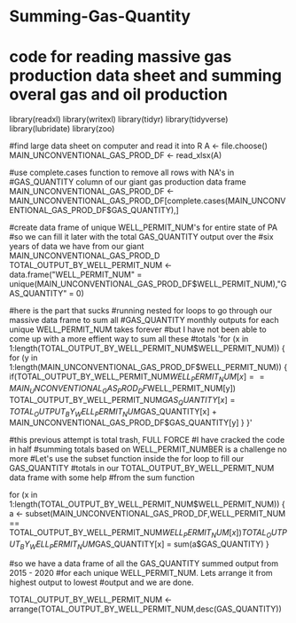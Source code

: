 # Summing-Gas-Quantity
# code for reading massive gas production data sheet and summing overal gas and oil production
library(readxl)
library(writexl)
library(tidyr)
library(tidyverse)
library(lubridate)
library(zoo)

#find large data sheet on computer and read it into R
A <- file.choose()
MAIN_UNCONVENTIONAL_GAS_PROD_DF <- read_xlsx(A)

#use complete.cases function to remove all rows with NA's in
#GAS_QUANTITY column of our giant gas production data frame
MAIN_UNCONVENTIONAL_GAS_PROD_DF <- MAIN_UNCONVENTIONAL_GAS_PROD_DF[complete.cases(MAIN_UNCONVENTIONAL_GAS_PROD_DF$GAS_QUANTITY),]

#create data frame of unique WELL_PERMIT_NUM's for entire state of PA
#so we can fill it later with the total GAS_QUANTITY output over the 
#six years of data we have from our giant MAIN_UNCONVENTIONAL_GAS_PROD_D
TOTAL_OUTPUT_BY_WELL_PERMIT_NUM <- data.frame("WELL_PERMIT_NUM" = unique(MAIN_UNCONVENTIONAL_GAS_PROD_DF$WELL_PERMIT_NUM),"GAS_QUANTITY" = 0)

#here is the part that sucks
#running nested for loops to go through our massive data frame to sum all
#GAS_QUANTITY monthly outputs for each unique WELL_PERMIT_NUM takes forever
#but I have not been able to come up with a more effient way to sum all these
#totals
'for (x in 1:length(TOTAL_OUTPUT_BY_WELL_PERMIT_NUM$WELL_PERMIT_NUM)) {
  for (y in 1:length(MAIN_UNCONVENTIONAL_GAS_PROD_DF$WELL_PERMIT_NUM)) {
    if(TOTAL_OUTPUT_BY_WELL_PERMIT_NUM$WELL_PERMIT_NUM[x] == MAIN_UNCONVENTIONAL_GAS_PROD_DF$WELL_PERMIT_NUM[y])
      TOTAL_OUTPUT_BY_WELL_PERMIT_NUM$GAS_QUANTITY[x] = 
      TOTAL_OUTPUT_BY_WELL_PERMIT_NUM$GAS_QUANTITY[x] +
      MAIN_UNCONVENTIONAL_GAS_PROD_DF$GAS_QUANTITY[y]
  }
}'

#this previous attempt is total trash, FULL FORCE
#I have cracked the code in half
#summing totals based on WELL_PERMIT_NUMBER is a challenge no more
#Let's use the subset function inside the for loop to fill our GAS_QUANTITY
#totals in our TOTAL_OUTPUT_BY_WELL_PERMIT_NUM data frame with some help
#from the sum function

for (x in 1:length(TOTAL_OUTPUT_BY_WELL_PERMIT_NUM$WELL_PERMIT_NUM)) {
  a <- subset(MAIN_UNCONVENTIONAL_GAS_PROD_DF,WELL_PERMIT_NUM == TOTAL_OUTPUT_BY_WELL_PERMIT_NUM$WELL_PERMIT_NUM[x])
  TOTAL_OUTPUT_BY_WELL_PERMIT_NUM$GAS_QUANTITY[x] = sum(a$GAS_QUANTITY)
}

#so we have a data frame of all the GAS_QUANTITY summed output from 2015 - 2020
#for each unique WELL_PERMIT_NUM.  Lets arrange it from highest output to lowest 
#output and we are done.

TOTAL_OUTPUT_BY_WELL_PERMIT_NUM <- arrange(TOTAL_OUTPUT_BY_WELL_PERMIT_NUM,desc(GAS_QUANTITY))

